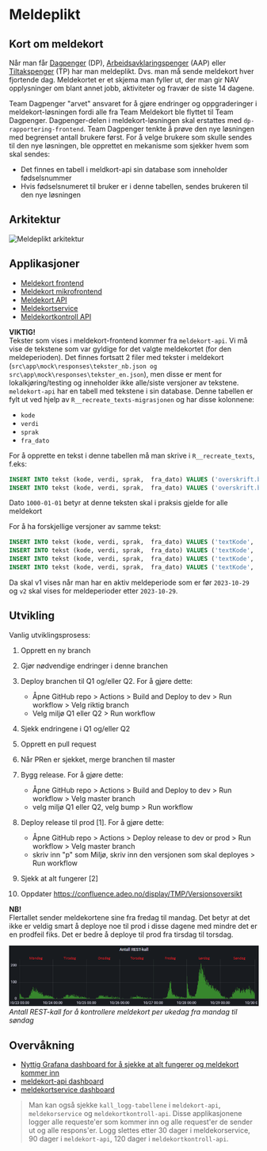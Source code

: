 # Meldeplikt

## Kort om meldekort
Når man får [Dagpenger](https://www.nav.no/dagpenger) (DP), [Arbeidsavklaringspenger](https://www.nav.no/aap) (AAP) eller [Tiltakspenger](https://www.nav.no/tiltakspenger) (TP) har man meldeplikt. Dvs. man må sende meldekort hver fjortende dag.
Meldekortet er et skjema man fyller ut, der man gir NAV opplysninger om blant annet jobb, aktiviteter og fravær de siste 14 dagene.

Team Dagpenger "arvet" ansvaret for å gjøre endringer og oppgraderinger i meldekort-løsningen fordi alle fra Team Meldekort ble flyttet til Team Dagpenger. Dagpenger-delen i meldekort-løsningen skal erstattes med `dp-rapportering-frontend`. Team Dagpenger tenkte å prøve den nye løsningen med begrenset antall brukere først. For å velge brukere som skulle sendes til den nye løsningen, ble opprettet en mekanisme som sjekker hvem som skal sendes:

- Det finnes en tabell i meldkort-api sin database som inneholder fødselsnummer
- Hvis fødselsnumeret til bruker er i denne tabellen, sendes brukeren til den nye løsningen

## Arkitektur
![Meldeplikt arkitektur](meldeplikt.drawio)


## Applikasjoner
- [Meldekort frontend](https://github.com/navikt/meldekortkontroll-api)
- [Meldekort mikrofrontend](https://github.com/navikt/meldekortkontroll-api)
- [Meldekort API](https://github.com/navikt/meldekortkontroll-api)
- [Meldekortservice](https://github.com/navikt/meldekortkontroll-api)
- [Meldekortkontroll API  ](https://github.com/navikt/meldekortkontroll-api)




**VIKTIG!**  
Tekster som vises i meldekort-frontend kommer fra `meldekort-api`. Vi må vise de tekstene som var gyldige for det valgte meldekortet (for den meldeperioden). Det finnes fortsatt 2 filer med tekster i meldekort (`src\app\mock\responses\tekster_nb.json og src\app\mock\responses\tekster_en.json`), men disse er ment for lokalkjøring/testing og inneholder ikke alle/siste versjoner av tekstene.  
`meldekort-api` har en tabell med tekstene i sin database. Denne tabellen er fylt ut ved hjelp av `R__recreate_texts-migrasjonen` og har disse kolonnene:  
- `kode`  
- `verdi`  
- `sprak`  
- `fra_dato`

For å opprette en tekst i denne tabellen må man skrive i `R__recreate_texts`, f.eks:
```sql
INSERT INTO tekst (kode, verdi, sprak,  fra_dato) VALUES ('overskrift.bruttoBelop', 'Brutto beløp ', 'nb',  TO_DATE('1000-01-01', 'YYYY-MM-DD'));
INSERT INTO tekst (kode, verdi, sprak,  fra_dato) VALUES ('overskrift.bruttoBelop', 'Gross amount ', 'en',  TO_DATE('1000-01-01', 'YYYY-MM-DD'));
```

Dato `1000-01-01` betyr at denne teksten skal i praksis gjelde for alle meldekort

For å ha forskjellige versjoner av samme tekst:
```sql
INSERT INTO tekst (kode, verdi, sprak,  fra_dato) VALUES ('textKode', 'Tekst v1 ', 'nb',  TO_DATE('1000-01-01', 'YYYY-MM-DD'));
INSERT INTO tekst (kode, verdi, sprak,  fra_dato) VALUES ('textKode', 'Text v1 ',  'en',  TO_DATE('1000-01-01', 'YYYY-MM-DD'));
INSERT INTO tekst (kode, verdi, sprak,  fra_dato) VALUES ('textKode', 'Tekst v2 ', 'nb',  TO_DATE('2023-10-29', 'YYYY-MM-DD'));
INSERT INTO tekst (kode, verdi, sprak,  fra_dato) VALUES ('textKode', 'Text v2 ',  'en',  TO_DATE('2023-10-29', 'YYYY-MM-DD'));
```

Da skal v1 vises når man har en aktiv meldeperiode som er før `2023-10-29` og `v2` skal vises for meldeperioder etter `2023-10-29`.




## Utvikling

Vanlig utviklingsprosess:  

1. Opprett en ny branch  
2. Gjør nødvendige endringer i denne branchen  
3. Deploy branchen til Q1 og/eller Q2. For å gjøre dette: 

    - Åpne GitHub repo > Actions > Build and Deploy to dev > Run workflow > Velg riktig branch
    - Velg miljø Q1 eller Q2 > Run workflow

4. Sjekk endringene i Q1 og/eller Q2  
5. Opprett en pull request  
6. Når PRen er sjekket, merge branchen til master  
7. Bygg release. For å gjøre dette:  
   
    - Åpne GitHub repo > Actions > Build and Deploy to dev > Run workflow > Velg master branch
    - velg miljø Q1 eller Q2, velg bump > Run workflow  

8. Deploy release til prod [1]. For å gjøre dette:  
    
    - Åpne GitHub repo > Actions > Deploy release to dev or prod > Run workflow > Velg master branch
    - skriv inn "p" som Miljø, skriv inn den versjonen som skal deployes > Run workflow  
    
9.  Sjekk at alt fungerer [2]
10. Oppdater https://confluence.adeo.no/display/TMP/Versjonsoversikt

**NB!**  
Flertallet sender meldekortene sine fra fredag til mandag. 
Det betyr at det ikke er veldig smart å deploye noe til prod i disse dagene med mindre det er en prodfeil fiks.
Det er bedre å deploye til prod fra tirsdag til torsdag.

![](meldeplikt-innsendte.png)
*Antall REST-kall for å kontrollere meldekort per ukedag fra mandag til søndag*

## Overvåkning
- [Nyttig Grafana dashboard for å sjekke at alt fungerer og meldekort kommer inn](https://grafana.nais.io/d/rPG4uUC7k/meldekort-api?orgId=1&refresh=30s)
- [meldekort-api dashboard](https://grafana.nais.io/d/h_LlxHcVz/team-meldeplikt-nais-app-dashbord?from=now%2Fd&to=now&orgId=1&refresh=1m)
- [meldekortservice dashboard](https://grafana.nais.io/d/531ynU5Vz/meldekortservice?orgId=1)

>Man kan også sjekke `kall_logg-tabellene` i `meldekort-api`, `meldekorservice` og `meldekortkontroll-api`.
>Disse applikasjonene logger alle requeste'er som kommer inn og alle request'er de sender ut og alle respons'er.
>Logg slettes etter 30 dager i meldekorservice, 90 dager i `meldekort-api`, 120 dager i `meldekortkontroll-api`.
